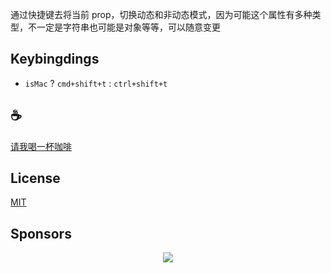 通过快捷键去将当前 prop，切换动态和非动态模式，因为可能这个属性有多种类型，不一定是字符串也可能是对象等等，可以随意变更

## Keybingdings
- `isMac` ? `cmd+shift+t` : `ctrl+shift+t`

## :coffee:

[请我喝一杯咖啡](https://github.com/Simon-He95/sponsor)

## License

[MIT](./license)

## Sponsors

<p align="center">
  <a href="https://cdn.jsdelivr.net/gh/Simon-He95/sponsor/sponsors.svg">
    <img src="https://cdn.jsdelivr.net/gh/Simon-He95/sponsor/sponsors.png"/>
  </a>
</p>
